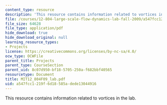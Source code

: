 ```yaml
---
content_type: resource
description: 'This resource contains information related to vortices in the lab. '
file: /courses/12-804-large-scale-flow-dynamics-lab-fall-2009/a547fcc1219f6d18585adede13044916_MIT12_804F09_lab.pdf
file_size: 64628
file_type: application/pdf
hide_download: true
hide_download_original: null
learning_resource_types:
- Projects
license: https://creativecommons.org/licenses/by-nc-sa/4.0/
ocw_type: OCWFile
parent_title: Projects
parent_type: CourseSection
parent_uid: 8c07d950-bf18-5705-250a-f682bbf40565
resourcetype: Document
title: MIT12_804F09_lab.pdf
uid: a547fcc1-219f-6d18-585a-dede13044916
---
```

This resource contains information related to vortices in the lab. 